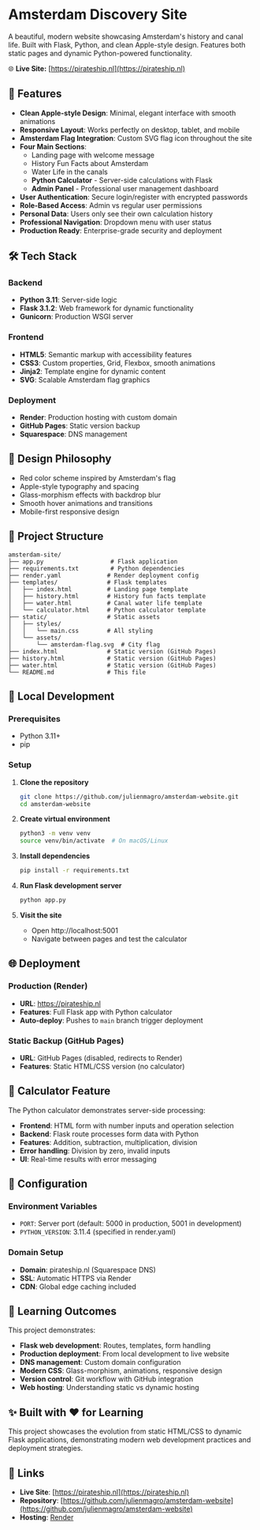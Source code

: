 # Amsterdam Discovery Site

A beautiful, modern website showcasing Amsterdam's history and canal life. Built with Flask, Python, and clean Apple-style design. Features both static pages and dynamic Python-powered functionality.

🌐 **Live Site:** [https://pirateship.nl](https://pirateship.nl)

## 🌟 Features

- **Clean Apple-style Design**: Minimal, elegant interface with smooth animations
- **Responsive Layout**: Works perfectly on desktop, tablet, and mobile
- **Amsterdam Flag Integration**: Custom SVG flag icon throughout the site
- **Four Main Sections**:
  - Landing page with welcome message
  - History Fun Facts about Amsterdam
  - Water Life in the canals
  - **Python Calculator** - Server-side calculations with Flask
  - **Admin Panel** - Professional user management dashboard
- **User Authentication**: Secure login/register with encrypted passwords
- **Role-Based Access**: Admin vs regular user permissions  
- **Personal Data**: Users only see their own calculation history
- **Professional Navigation**: Dropdown menu with user status
- **Production Ready**: Enterprise-grade security and deployment

## 🛠️ Tech Stack

### Backend
- **Python 3.11**: Server-side logic
- **Flask 3.1.2**: Web framework for dynamic functionality
- **Gunicorn**: Production WSGI server

### Frontend
- **HTML5**: Semantic markup with accessibility features
- **CSS3**: Custom properties, Grid, Flexbox, smooth animations
- **Jinja2**: Template engine for dynamic content
- **SVG**: Scalable Amsterdam flag graphics

### Deployment
- **Render**: Production hosting with custom domain
- **GitHub Pages**: Static version backup
- **Squarespace**: DNS management

## 🎨 Design Philosophy

- Red color scheme inspired by Amsterdam's flag
- Apple-style typography and spacing
- Glass-morphism effects with backdrop blur
- Smooth hover animations and transitions
- Mobile-first responsive design

## 📁 Project Structure

```
amsterdam-site/
├── app.py                   # Flask application
├── requirements.txt         # Python dependencies
├── render.yaml             # Render deployment config
├── templates/              # Flask templates
│   ├── index.html          # Landing page template
│   ├── history.html        # History fun facts template
│   ├── water.html          # Canal water life template
│   └── calculator.html     # Python calculator template
├── static/                 # Static assets
│   ├── styles/
│   │   └── main.css        # All styling
│   └── assets/
│       └── amsterdam-flag.svg  # City flag
├── index.html              # Static version (GitHub Pages)
├── history.html            # Static version (GitHub Pages)
├── water.html              # Static version (GitHub Pages)
└── README.md               # This file
```

## 🚀 Local Development

### Prerequisites
- Python 3.11+
- pip

### Setup
1. **Clone the repository**
   ```bash
   git clone https://github.com/julienmagro/amsterdam-website.git
   cd amsterdam-website
   ```

2. **Create virtual environment**
   ```bash
   python3 -m venv venv
   source venv/bin/activate  # On macOS/Linux
   ```

3. **Install dependencies**
   ```bash
   pip install -r requirements.txt
   ```

4. **Run Flask development server**
   ```bash
   python app.py
   ```

5. **Visit the site**
   - Open http://localhost:5001
   - Navigate between pages and test the calculator

## 🌐 Deployment

### Production (Render)
- **URL**: https://pirateship.nl
- **Features**: Full Flask app with Python calculator
- **Auto-deploy**: Pushes to `main` branch trigger deployment

### Static Backup (GitHub Pages)
- **URL**: GitHub Pages (disabled, redirects to Render)
- **Features**: Static HTML/CSS version (no calculator)

## 🧮 Calculator Feature

The Python calculator demonstrates server-side processing:

- **Frontend**: HTML form with number inputs and operation selection
- **Backend**: Flask route processes form data with Python
- **Features**: Addition, subtraction, multiplication, division
- **Error handling**: Division by zero, invalid inputs
- **UI**: Real-time results with error messaging

## 🔧 Configuration

### Environment Variables
- `PORT`: Server port (default: 5000 in production, 5001 in development)
- `PYTHON_VERSION`: 3.11.4 (specified in render.yaml)

### Domain Setup
- **Domain**: pirateship.nl (Squarespace DNS)
- **SSL**: Automatic HTTPS via Render
- **CDN**: Global edge caching included

## 🎯 Learning Outcomes

This project demonstrates:

- **Flask web development**: Routes, templates, form handling
- **Production deployment**: From local development to live website
- **DNS management**: Custom domain configuration
- **Modern CSS**: Glass-morphism, animations, responsive design
- **Version control**: Git workflow with GitHub integration
- **Web hosting**: Understanding static vs dynamic hosting

## ✨ Built with ❤️ for Learning

This project showcases the evolution from static HTML/CSS to dynamic Flask applications, demonstrating modern web development practices and deployment strategies.

## 🔗 Links

- **Live Site**: [https://pirateship.nl](https://pirateship.nl)
- **Repository**: [https://github.com/julienmagro/amsterdam-website](https://github.com/julienmagro/amsterdam-website)
- **Hosting**: [Render](https://render.com)